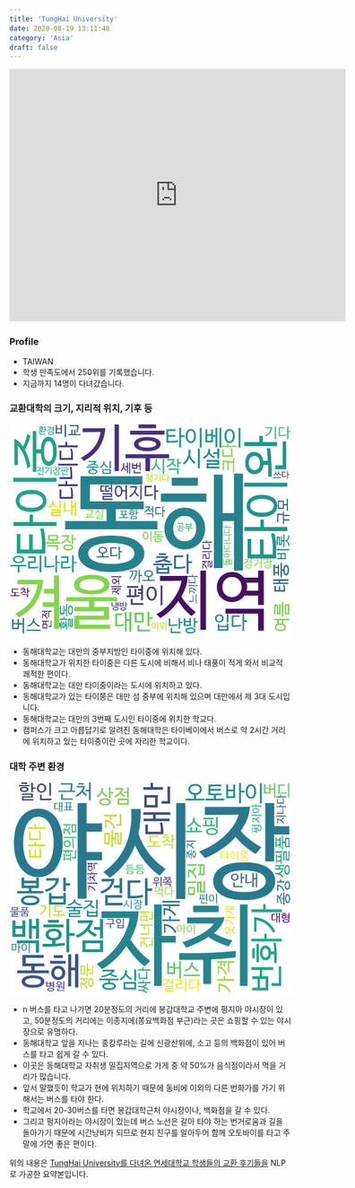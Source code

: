 ```yaml
---
title: 'TungHai University'
date: 2020-08-19 13:11:48
category: 'Asia'
draft: false
---
```


<iframe
width="600"
height="450"
frameborder="0" style="border:0"
src="https://www.google.com/maps/embed/v1/place?key=AIzaSyC9e1AME-pVmWC4hBpFdu5S4dKzyepa3HQ&q=TungHai+University&center=24.1804426,120.5985321&zoom=14" allowfullscreen>
</iframe>

### Profile

* TAIWAN
* 학생 만족도에서 250위를 기록했습니다.
* 지금까지 14명이 다녀갔습니다. 

### 교환대학의 크기, 지리적 위치, 기후 등

![gen_info-WordCloud](../univ_wordclouds_okt/gen_info/TW000006_gen_info_okt.png)

* 동해대학교는 대만의 중부지방인 타이중에 위치해 있다.
* 동해대학교가 위치한 타이중은 다른 도시에 비해서 비나 태풍이 적게 와서 비교적 쾌적한 편이다.
* 동해대학교는 대만 타이중이라는 도시에 위치하고 있다.
* 동해대학교가 있는 타이쭝은 대만 섬 중부에 위치해 있으며 대만에서 제 3대 도시입니다.
* 동해대학교는 대만의 3번째 도시인 타이중에 위치한 학교다.
* 캠퍼스가 크고 아릅답기로 알려진 동해대학은 타이베이에서 버스로 약 2시간 거리에 위치하고 있는 타이중이란 곳에 자리한 학교이다.


### 대학 주변 환경

![env_info-WordCloud](../univ_wordclouds_okt/env_info/TW000006_env_info_okt.png)

* n 버스를 타고 나가면 20분정도의 거리에 봉갑대학교 주변에 펑지아 야시장이 있고, 50분정도의 거리에는 이종지에(쫑요백화점 부근)라는 곳은 쇼핑할 수 있는 야시장으로 유명하다.
* 동해대학교 앞을 지나는 종강루라는 길에 신광산위에, 소고 등의 백화점이 있어 버스를 타고 쉽게 갈 수 있다.
* 이곳은 동해대학교 자취생 밀집지역으로 가게 중 약 50%가 음식점이라서 먹을 거리가 많습니다.
* 앞서 말했듯이 학교가 현에 위치하기 때문에 동비에 이외의 다른 번화가를 가기 위해서는 버스를 타야 한다.
* 학교에서 20-30버스를 타면 봉갑대학근처 야시장이나, 백화점을 갈 수 있다.
* 그리고 펑지아라는 야시장이 있는데 버스 노선은 갈아 타야 하는 번거로움과 길을 돌아가기 때문에 시간낭비가 되므로 현지 친구를 알아두어 함께 오토바이를 타고 주말에 가면 좋은 편이다.


위의 내용은 [TungHai University를 다녀온 연세대학교 학생들의 교환 후기들을](http://oia.yonsei.ac.kr/partner/expReport.asp?ucode=TW000006&bgbn=A) NLP로 가공한 요약본입니다. 
